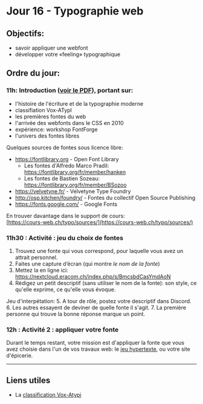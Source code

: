 # Jour 16 - Typographie web

## Objectifs:

- savoir appliquer une webfont
- développer votre «feeling» typographique

## Ordre du jour:

### 11h: Introduction ([voir le PDF](Typographie-2020.pdf)), portant sur: 

- l'histoire de l'écriture et de la typographie moderne
- classifiation Vox-ATypI
- les premières fontes du web
- l'arrivée des webfonts dans le CSS en 2010
- expérience: workshop FontForge
- l'univers des fontes libres

Quelques sources de fontes sous licence libre:

- https://fontlibrary.org - Open Font Library
  - Les fontes d'Alfredo Marco Pradil: https://fontlibrary.org/fr/member/hanken
  - Les fontes de Bastien Sozeau: https://fontlibrary.org/fr/member/BSozoo
- https://velvetyne.fr/ - Velvetyne Type Foundry
- http://osp.kitchen/foundry/ - Fontes du collectif Open Source Publishing
- https://fonts.google.com/ - Google Fonts

En trouver davantage dans le support de cours:  
[https://cours-web.ch/typo/sources/](https://cours-web.ch/typo/sources/)

### 11h30 : Activité : jeu du choix de fontes

1. Trouvez une fonte qui vous correspond, pour laquelle vous avez un attrait personnel.
2. Faites une capture d’écran (qui montre *le nom de la fonte*)
3. Mettez la en ligne ici: https://nextcloud.eracom.ch/index.php/s/BmcsbdCasYmdAoN
4. Rédigez un petit descriptif (sans utiliser le nom de la fonte): son style, ce qu'elle exprime, ce qu'elle vous évoque.

Jeu d'interpétation:
5. A tour de rôle, postez votre descriptif dans Discord.
6. Les autres essayent de deviner de quelle fonte il s'agit.
7. La première personne qui trouve la bonne réponse marque un point.

### 12h : Activité 2 : appliquer votre fonte

Durant le temps restant, votre mission est d'appliquer la fonte que vous avez choisie dans l'un de vos travaux web: le [jeu hypertexte](https://github.com/eracom-id491/Histoire-de-la-vie), ou votre site d'épicerie.

---

## Liens utiles

- La [classification Vox-Atypi](https://fr.wikipedia.org/wiki/Classification_Vox-Atypi)